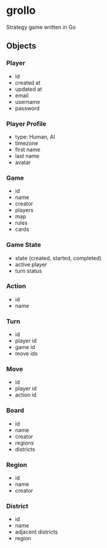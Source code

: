 # grollo
Strategy game written in Go

## Objects

### Player
* id
* created at
* updated at
* email
* username
* password

### Player Profile
* type: Human, AI
* timezone
* first name
* last name
* avatar

### Game
* id
* name
* creator
* players
* map
* rules
* cards

### Game State
* state (created, started, completed)
* active player
* turn status

### Action
* id
* name

### Turn
* id
* player id
* game id
* move ids

### Move
* id
* player id
* action id

### Board
* id
* name
* creator
* regions
* districts
 
### Region
* id
* name
* creator

### District
* id
* name
* adjacent districts
* region
